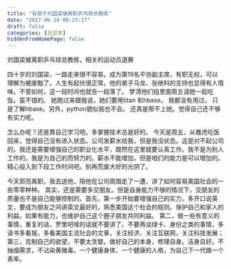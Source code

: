 ```yaml
---
title: "有感于刘国梁被离职乒乓球总教练"
date: "2017-06-24 08:25:17"
draft: false
categories: [日记本]
hiddenFromHomePage: false
---
```

刘国梁被离职乒乓球总教练，相关的运动员退赛

四十岁的刘国梁，一路走来很不容易。成为第19名平协副主席，有职无权，可以理解为被废黜了。人生有起伏很正常。他的弟子马龙、张继科的支持也显得有人情味。不管如何，这一段时间也就告一段落了。 梦清他们组里面周五请她一起吃饭。蛮不错的。 她跑过来跟我说，她们要用titan 和hbase。 我都没有用过。 只是了解hbase。另外，python貌似我也不会。 还真是帮不上她。觉得自己还不够有实力呢。

怎么办呢？还是靠自己学习吧。多掌握技术总是好的。 今天是周五，从雅虎吃饭回来，觉得自己没有进入状态。公司发薪水给我，但是我没状态。这是对不起公司的。我还是需要增强自己的职业化水平，既然在这里就要认真工作。我不是为别人工作的。我是为自己的而努力的。薪水不能增加，但是咱们的能力是可以增加的。 精心投入到下段工作时间吧。别再荒废大好的光阴了。 

今天郭亮离职，我去送他，陪他在公司周围走了一遭，讲了如何容易美国社会的一些零零种种。 其实，还是需要多交朋友。但是自身能力不够的情况下，交朋友的质量也不是自己能够控制的。首先，第一步开始要增强自己的实力，多开口说英文，要成为朋友之间讲英文最好的，熟悉美国这个社会的规则。保护自己和家人的利益。如果有能力，也维护自己这个圈子朋友共同利益。 第二，做一些有意义的事情，重复的话，罗里吧嗦的话就不要讲了。不要再谈绿卡、身份之类的事情，多读书多看报，多看美国主流社会的文章，关注经济、关注互联网，关注科技发展； 第三，克制自己的欲望，不要太贪婪。做好自己的本身，修理自身。洁身自好。不抽烟需求，不沾染黄赌毒。一个健康身体、一个健康的人格，为自己下一代做一个表率。


